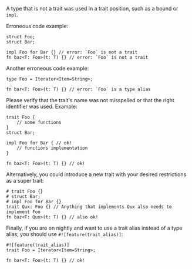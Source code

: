 A type that is not a trait was used in a trait position, such as a bound
or `impl`.

Erroneous code example:

```compile_fail,E0404
struct Foo;
struct Bar;

impl Foo for Bar {} // error: `Foo` is not a trait
fn baz<T: Foo>(t: T) {} // error: `Foo` is not a trait
```

Another erroneous code example:

```compile_fail,E0404
type Foo = Iterator<Item=String>;

fn bar<T: Foo>(t: T) {} // error: `Foo` is a type alias
```

Please verify that the trait's name was not misspelled or that the right
identifier was used. Example:

```
trait Foo {
    // some functions
}
struct Bar;

impl Foo for Bar { // ok!
    // functions implementation
}

fn baz<T: Foo>(t: T) {} // ok!
```

Alternatively, you could introduce a new trait with your desired restrictions
as a super trait:

```
# trait Foo {}
# struct Bar;
# impl Foo for Bar {}
trait Qux: Foo {} // Anything that implements Qux also needs to implement Foo
fn baz<T: Qux>(t: T) {} // also ok!
```

Finally, if you are on nightly and want to use a trait alias
instead of a type alias, you should use `#![feature(trait_alias)]`:

```
#![feature(trait_alias)]
trait Foo = Iterator<Item=String>;

fn bar<T: Foo>(t: T) {} // ok!
```
